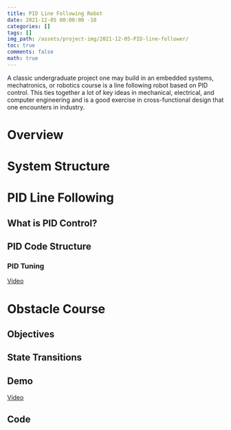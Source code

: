 ```yaml
---
title: PID Line Following Robot
date: 2021-12-05 00:00:00 -10
categories: []
tags: []
img_path: /assets/project-img/2021-12-05-PID-line-follower/
toc: true
comments: false
math: true
---
```


A classic undergraduate project one may build in an embedded systems, mechatronics, or robotics course is a line following robot based on PID control. This ties together a lot of key ideas in mechanical, electrical, and computer engineering and is a good exercise in cross-functional design that one encounters in industry. 

# Overview

# System Structure

# PID Line Following

## What is PID Control?

## PID Code Structure

### PID Tuning

[Video](https://youtube.com/shorts/AFce0tXYSrY)

# Obstacle Course

## Objectives

## State Transitions

## Demo


[Video](https://youtube.com/shorts/SOCrXqQRcyQ)





## Code